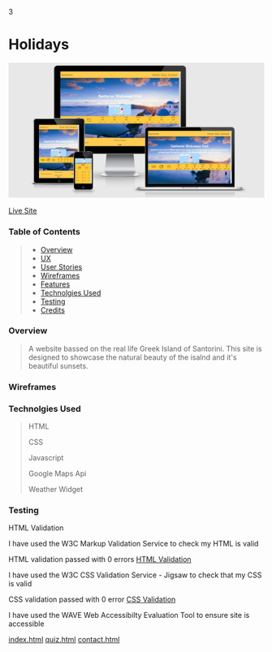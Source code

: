 3
# Holidays
![Responsive Mockup](assets/docs/Mockups/AmIResponsive.PNG)

[Live Site](https://j0hn1975.github.io/MS2-Santorini/)

### Table of Contents
> - [Overview](#overview)
> - [UX](#ux)
> - [User Stories](#user-stories)
> - [Wireframes](#Add-links-to-wireframes)
> - [Features](#features)
> - [Technolgies Used](#technolgies-used)
> - [Testing](#testing)
> - [Credits](#credits)

### Overview
> A website bassed on the real life Greek Island of Santorini. This site is designed to showcase the natural beauty of the isalnd and it's beautiful sunsets.

### Wireframes


### Technolgies Used
> HTML
>
> CSS
>
> Javascript
>
> Google Maps Api
>
> Weather Widget

### Testing

HTML Validation

I have used the W3C Markup Validation Service to check my HTML is valid

HTML validation passed with 0 errors
[HTML Validation](assets/docs/HTML-Validation/HTML_Validation.PNG)

I have used the W3C CSS Validation Service - Jigsaw to check that my CSS is valid

CSS validation passed with 0 error
[CSS Validation](assets/docs/CSS-Validation/CSS_Validation.PNG)

I have used the WAVE Web Accessibilty Evaluation Tool to ensure site is accessible

[index.html](assets/docs/WAVE-Accessibilty/index.html_Wave_Validation.PNG)
[quiz.html](assets/docs/WAVE-Accessibilty/quiz.html_Wave_Validation.PNG)
[contact.html](assets/docs/WAVE-Accessibilty/quiz.html_Wave_Validation.PNG)



